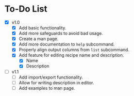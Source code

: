 # To-Do List

- [X] v1.0
  - [X] Add basic functionality.
  - [X] Add more safeguards to avoid bad usage.
  - [X] Create a man page.
  - [X] Add more documentation to `help` subcommand.
  - [X] Properly align output columns from `list` subcommand.
  - [X] Add feature for editing recipe name and description.
    - [X] Name
    - [X] Description

- [ ] v1.1
  - [ ] Add import/export functionality.
  - [ ] Allow for writing description in editor.
  - [ ] Add examples to man page.
